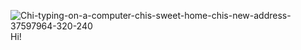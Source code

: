 
![Chi-typing-on-a-computer-chis-sweet-home-chis-new-address-37597964-320-240](https://github.com/user-attachments/assets/724b5344-b2cf-4990-af70-b79318b38b8a) Hi!
